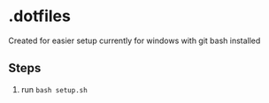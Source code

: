 # .dotfiles

Created for easier setup currently for windows with git bash installed

## Steps

1. run `bash setup.sh`
